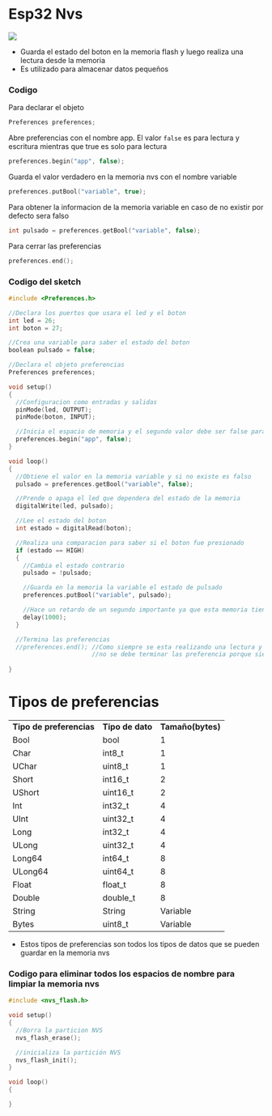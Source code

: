 # Esp32 Nvs

![](https://github.com/IDiegoUlises/Esp32-Nvs/blob/main/Images/Esp32-Nvs.gif)
* Guarda el estado del boton en la memoria flash y luego realiza una lectura desde la memoria
* Es utilizado para almacenar datos pequeños

### Codigo

Para declarar el objeto
```c++
Preferences preferences;
```

Abre preferencias con el nombre app. El valor ```false``` es para lectura y escritura mientras que true es solo para lectura
```c++
preferences.begin("app", false);
```

Guarda el valor verdadero en la memoria nvs con el nombre variable
```c++
preferences.putBool("variable", true);
```

Para obtener la informacion de la memoria variable en caso de no existir por defecto sera falso
```c++
int pulsado = preferences.getBool("variable", false);
```

Para cerrar las preferencias
```c++
preferences.end();
```

### Codigo del sketch

```c++
#include <Preferences.h>

//Declara los puertos que usara el led y el boton
int led = 26;
int boton = 27;

//Crea una variable para saber el estado del boton
boolean pulsado = false;

//Declara el objeto preferencias
Preferences preferences;

void setup()
{
  //Configuracion como entradas y salidas
  pinMode(led, OUTPUT);
  pinMode(boton, INPUT);

  //Inicia el espacio de memoria y el segundo valor debe ser false para que sea de lectura y escritura
  preferences.begin("app", false);
}

void loop()
{
  //Obtiene el valor en la memoria variable y si no existe es falso
  pulsado = preferences.getBool("variable", false);

  //Prende o apaga el led que dependera del estado de la memoria
  digitalWrite(led, pulsado);

  //Lee el estado del boton
  int estado = digitalRead(boton);

  //Realiza una comparacion para saber si el boton fue presionado
  if (estado == HIGH)
  {
    //Cambia el estado contrario
    pulsado = !pulsado;

    //Guarda en la memoria la variable el estado de pulsado
    preferences.putBool("variable", pulsado);

    //Hace un retardo de un segundo importante ya que esta memoria tiene un limite de escritura
    delay(1000);
  }

  //Termina las preferencias
  //preferences.end(); //Como siempre se esta realizando una lectura y escritura en el bucle loop()
                       //no se debe terminar las preferencia porque siempre se esta utilizando  
 
}
```
<html>

<body>

<h1>Tipos de preferencias</h1>

<table>
<tr>
  <td><strong>Tipo de preferencias</strong></td>
  <td><strong>Tipo de dato</strong></td>
  <td><strong>Tamaño(bytes)</strong></td>
</tr>

<tr>
  <td>Bool</td>
  <td>bool</td>
  <td>1</td>
</tr>

<tr>
  <td>Char</td>
  <td>int8_t</td>
  <td>1</td>
</tr>

<tr>
  <td>UChar</td>
  <td>uint8_t</td>
  <td>1</td>
</tr>
  
  <tr>
  <td>Short</td>
  <td>int16_t</td>
  <td>2</td>
</tr>
  <tr>
  <td>UShort</td>
  <td>uint16_t</td>
  <td>2</td>
</tr>
  <tr>
  <td>Int</td>
  <td>int32_t</td>
  <td>4</td>
</tr>
  <tr>
  <td>UInt</td>
  <td>uint32_t</td>
  <td>4</td>
</tr>
  <tr>
  <td>Long</td>
  <td>int32_t</td>
  <td>4</td>
</tr>
  <tr>
  <td>ULong</td>
  <td>uint32_t</td>
  <td>4</td>
</tr>
  <tr>
  <td>Long64</td>
  <td>int64_t</td>
  <td>8</td>
</tr>
  <tr>
  <td>ULong64</td>
  <td>uint64_t</td>
  <td>8</td>
</tr>
  <tr>
  <td>Float</td>
  <td>float_t</td>
  <td>8</td>
</tr>
  <tr>
  <td>Double</td>
  <td>double_t</td>
  <td>8</td>
</tr>
  <tr>
  <td>String</td>
  <td>String</td>
  <td>Variable</td>
</tr>
  <tr>
  <td>Bytes</td>
  <td>uint8_t</td>
  <td>Variable</td>
</tr>
</table>

</body>
</html>

  </tr>

</table>

* Estos tipos de preferencias son todos los tipos de datos que se pueden guardar en la memoria nvs

### Codigo para eliminar todos los espacios de nombre para limpiar la memoria nvs

```c++
#include <nvs_flash.h>

void setup() 
{
  //Borra la particion NVS
  nvs_flash_erase();

  //inicializa la partición NVS
  nvs_flash_init();
}

void loop() 
{

}
``` 
